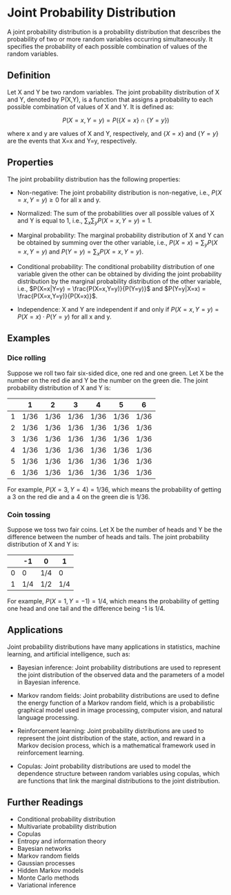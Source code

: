# Joint Probability Distribution

A joint probability distribution is a probability distribution that describes the probability of two or more random variables occurring simultaneously. It specifies the probability of each possible combination of values of the random variables.

## Definition

Let X and Y be two random variables. The joint probability distribution of X and Y, denoted by P(X,Y), is a function that assigns a probability to each possible combination of values of X and Y. It is defined as:

$$ P(X=x,Y=y) = P(\{X=x\} \cap \{Y=y\}) $$

where x and y are values of X and Y, respectively, and $\{X=x\}$ and $\{Y=y\}$ are the events that X=x and Y=y, respectively.

## Properties

The joint probability distribution has the following properties:

- Non-negative: The joint probability distribution is non-negative, i.e., $P(X=x,Y=y) \geq 0$ for all x and y.

- Normalized: The sum of the probabilities over all possible values of X and Y is equal to 1, i.e., $\sum_x \sum_y P(X=x,Y=y) = 1$.

- Marginal probability: The marginal probability distribution of X and Y can be obtained by summing over the other variable, i.e., $P(X=x) = \sum_y P(X=x,Y=y)$ and $P(Y=y) = \sum_x P(X=x,Y=y)$.

- Conditional probability: The conditional probability distribution of one variable given the other can be obtained by dividing the joint probability distribution by the marginal probability distribution of the other variable, i.e., $P(X=x|Y=y) = \frac{P(X=x,Y=y)}{P(Y=y)}$ and $P(Y=y|X=x) = \frac{P(X=x,Y=y)}{P(X=x)}$.

- Independence: X and Y are independent if and only if $P(X=x,Y=y) = P(X=x) \cdot P(Y=y)$ for all x and y.

## Examples

### Dice rolling

Suppose we roll two fair six-sided dice, one red and one green. Let X be the number on the red die and Y be the number on the green die. The joint probability distribution of X and Y is:

|   | 1 | 2 | 3 | 4 | 5 | 6 |
|---|---|---|---|---|---|---|
| 1 | 1/36 | 1/36 | 1/36 | 1/36 | 1/36 | 1/36 |
| 2 | 1/36 | 1/36 | 1/36 | 1/36 | 1/36 | 1/36 |
| 3 | 1/36 | 1/36 | 1/36 | 1/36 | 1/36 | 1/36 |
| 4 | 1/36 | 1/36 | 1/36 | 1/36 | 1/36 | 1/36 |
| 5 | 1/36 | 1/36 | 1/36 | 1/36 | 1/36 | 1/36 |
| 6 | 1/36 | 1/36 | 1/36 | 1/36 | 1/36 | 1/36 |

For example, $P(X=3,Y=4) = 1/36$, which means the probability of getting a 3 on the red die and a 4 on the green die is 1/36.

### Coin tossing

Suppose we toss two fair coins. Let X be the number of heads and Y be the difference between the number of heads and tails. The joint probability distribution of X and Y is:

|   | -1 | 0 | 1 |
|---|---|---|---|
| 0 | 0 | 1/4 | 0 |
| 1 | 1/4 | 1/2 | 1/4 |

For example, $P(X=1,Y=-1) = 1/4$, which means the probability of getting one head and one tail and the difference being -1 is 1/4.

## Applications

Joint probability distributions have many applications in statistics, machine learning, and artificial intelligence, such as:

- Bayesian inference: Joint probability distributions are used to represent the joint distribution of the observed data and the parameters of a model in Bayesian inference.

- Markov random fields: Joint probability distributions are used to define the energy function of a Markov random field, which is a probabilistic graphical model used in image processing, computer vision, and natural language processing.

- Reinforcement learning: Joint probability distributions are used to represent the joint distribution of the state, action, and reward in a Markov decision process, which is a mathematical framework used in reinforcement learning.

- Copulas: Joint probability distributions are used to model the dependence structure between random variables using copulas, which are functions that link the marginal distributions to the joint distribution.

## Further Readings

- Conditional probability distribution
- Multivariate probability distribution
- Copulas
- Entropy and information theory
- Bayesian networks
- Markov random fields
- Gaussian processes
- Hidden Markov models
- Monte Carlo methods
- Variational inference

